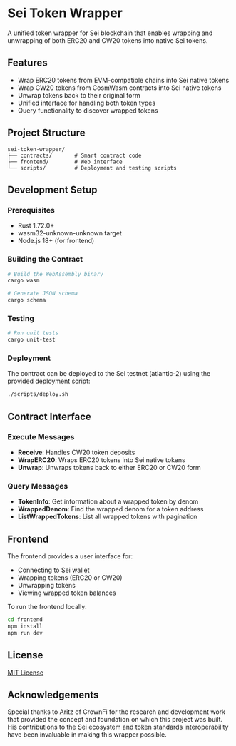 # Sei Token Wrapper

A unified token wrapper for Sei blockchain that enables wrapping and unwrapping of both ERC20 and CW20 tokens into native Sei tokens.

## Features

- Wrap ERC20 tokens from EVM-compatible chains into Sei native tokens
- Wrap CW20 tokens from CosmWasm contracts into Sei native tokens
- Unwrap tokens back to their original form
- Unified interface for handling both token types
- Query functionality to discover wrapped tokens

## Project Structure

```
sei-token-wrapper/
├── contracts/       # Smart contract code
├── frontend/        # Web interface
└── scripts/         # Deployment and testing scripts
```

## Development Setup

### Prerequisites

- Rust 1.72.0+
- wasm32-unknown-unknown target
- Node.js 18+ (for frontend)

### Building the Contract

```bash
# Build the WebAssembly binary
cargo wasm

# Generate JSON schema
cargo schema
```

### Testing

```bash
# Run unit tests
cargo unit-test
```

### Deployment

The contract can be deployed to the Sei testnet (atlantic-2) using the provided deployment script:

```bash
./scripts/deploy.sh
```

## Contract Interface

### Execute Messages

- **Receive**: Handles CW20 token deposits
- **WrapERC20**: Wraps ERC20 tokens into Sei native tokens
- **Unwrap**: Unwraps tokens back to either ERC20 or CW20 form

### Query Messages

- **TokenInfo**: Get information about a wrapped token by denom
- **WrappedDenom**: Find the wrapped denom for a token address
- **ListWrappedTokens**: List all wrapped tokens with pagination

## Frontend

The frontend provides a user interface for:
- Connecting to Sei wallet
- Wrapping tokens (ERC20 or CW20)
- Unwrapping tokens
- Viewing wrapped token balances

To run the frontend locally:

```bash
cd frontend
npm install
npm run dev
```

## License

[MIT License](LICENSE)


## Acknowledgements

Special thanks to Aritz of CrownFi for the research and development work that provided the concept and foundation on which this project was built. His contributions to the Sei ecosystem and token standards interoperability have been invaluable in making this wrapper possible.